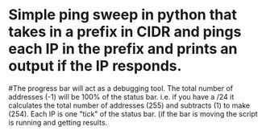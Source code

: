 #  Simple ping sweep in python that takes in a prefix in CIDR and pings each IP in the prefix and prints an output if the IP responds.


#The progress bar will act as a debugging tool. The total number of addresses (-1) will be 100% of the status bar. i.e. if you have a /24 it calculates the total number of addresses (255) and subtracts (1) to make (254). Each IP is one "tick" of the status bar. (if the bar is moving the script is running and getting results. 
